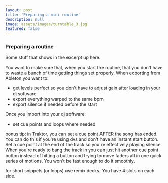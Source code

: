```yaml
---
layout: post
title: 'Preparing a mini routine'
description: null
image: assets/images/turntable_3.jpg
featured: false
---
```

### Preparing a routine
Some stuff that shows in the excerpt up here.
<!--more-->
You want to make sure that, when you start the routine, that you don't have to waste a bunch of time getting things set properly. When exporting from Ableton you want to:

- get levels perfect so you don't have to adjust gain after loading in your dj software
- export everything warped to the same bpm
- export silence if needed before the start

Once you import into your dj software:
- set cue points and loops where needed

bonus tip: in Traktor, you can set a cue point AFTER the song has ended. You can do this if you're using dvs and don't have an instant start button. Set a cue point at the end of the track so you're effectively playing silence. When you're ready to bang the track in you can just hit another cue point button instead of hitting a button and trying to move faders all in one quick series of motions. You won't be fast enough to do it smoothly.

for short snippets (or loops) use remix decks. You have 4 slots on each side.
